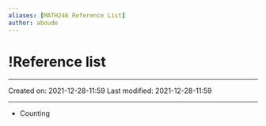 ```yaml
---
aliases: [MATH246 Reference List]
author: aboude
---
```


# !Reference list
___

Created on: 2021-12-28-11:59
Last modified: 2021-12-28-11:59

___

- Counting 